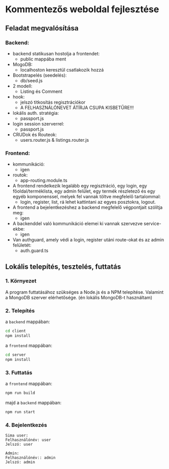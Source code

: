 # Kommentezős weboldal fejlesztése

## Feladat megvalósítása

### Backend:

- backend statikusan hostolja a frontendet: 
    - public mappába ment 
- MogoDB: 
    -   localhoston keresztül csatlakozik hozzá
- Bootstrapelés (seedelés): 
    -   db/seed.js
- 2 modell:
     -   Listing és Comment
- hook: 
    -   jelszó titkosítás regisztrációkor
    -   A FELHASZNÁLÓNEVET ÁTÍRJA CSUPA KISBETŰRE!!!
- lokális auth. stratégia: 
    -   passport.js
- login session szerverrel: 
    -   passport.js
- CRUDok és Routeok: 
    -   users.router.js & listings.router.js

### Frontend:

- kommunikáció: 
    -   igen
- routok: 
    -   app-routing.module.ts
- A frontend rendelkezik legalább egy regisztráció, egy login, egy főoldal/terméklista, egy admin felület, egy termék részletező és egy egyéb komponenssel, melyek fel vannak töltve megfelelő tartalommal: 
    -   login, register, list, rá lehet kattintani az egyes posztokra, logout.
- A frontend a bejelentkezéshez a backend megfelelő végpontjait szólítja meg: 
    -   igen
- A backenddel való kommunikáció elemei ki vannak szervezve service-ekbe: 
    -   igen
- Van authguard, amely védi a login, register utáni route-okat és az admin felületét:
    - auth.guard.ts

## Lokális telepítés, tesztelés, futtatás

### 1. Környezet

A program futtatásához szükséges a Node.js és a NPM telepítése. Valamint a MongoDB szerver elérhetősége. (én lokális MongoDB-t használtam)

### 2. Telepítés

a `backend` mappában:

```bash
cd client
npm install
```

a `frontend` mappában:

```bash
cd server
npm install
```

### 3. Futtatás

a `frontend` mappában:

```bash
npm run build
```

majd a `backend` mappában:

```bash
npm run start
```

### 4. Bejelentkezés
    Sima user:
    Felhasználónév: user
    Jelszó: user

    Admin:
    Felhasználónév:: admin
    Jelszó: admin